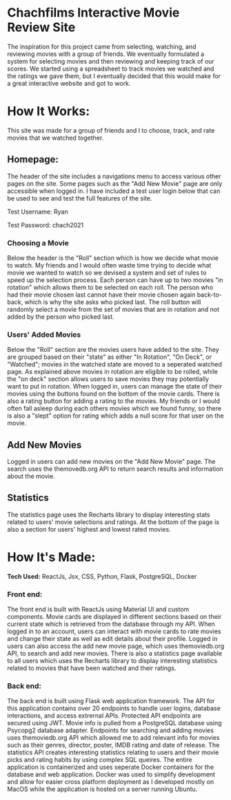 # Chachfilms Interactive Movie Review Site

The inspiration for this project came from selecting, watching, and reviewing movies with a group of friends. We eventually formulated a system for selecting movies and then reviewing and keeping track of our scores. We started using a spreadsheet to track movies we watched and the ratings we gave them, but I eventually decided that this would make for a great interactive website and got to work.

# How It Works:

This site was made for a group of friends and I to choose, track, and rate movies that we watched together. 

## Homepage:

The header of the site includes a navigations menu to access various other pages on the site. Some pages such as the "Add New Movie" page are only accessible when logged in. I have included a test user login below that can be used to see and test the full features of the site. 

Test Username: Ryan

Test Password: chach2021

### Choosing a Movie

Below the header is the "Roll" section which is how we decide what movie to watch. My friends and I would often waste time trying to decide what movie we wanted to watch so we devised a system and set of rules to speed up the selection process. Each person can have up to two movies "in rotation" which allows them to be selected on each roll. The person who had their movie chosen last cannot have their movie chosen again back-to-back, which is why the site asks who picked last. The roll button will randomly select a movie from the set of movies that are in rotation and not added by the person who picked last.

### Users' Added Movies

Below the "Roll" section are the movies users have added to the site. They are grouped based on their "state" as either "In Rotation", "On Deck", or "Watched"; movies in the watched state are moved to a seperated watched page. As explained above movies in rotation are eligible to be rolled, while the "on deck" section allows users to save movies they may potentially want to put in rotation. When logged in, users can manage the state of their movies using the buttons found on the bottom of the movie cards. There is also a rating button for adding a rating to the movies. My friends or I would often fall asleep during each others movies which we found funny, so there is also a "slept" option for rating which adds a null score for that user on the movie.

## Add New Movies

Logged in users can add new movies on the "Add New Movie" page. The search uses the themovedb.org API to return search results and information about the movie.

## Statistics

The statistics page uses the Recharts library to display interesting stats related to users' movie selections and ratings. At the bottom of the page is also a section for users' highest and lowest rated movies.

# How It's Made:

**Tech Used:** ReactJs, Jsx, CSS, Python, Flask, PostgreSQL, Docker

### Front end:

The front end is built with ReactJs using Material UI and custom components. Movie cards are displayed in different sections based on their current state which is retrieved from the database through my API. When logged in to an account, users can interact with movie cards to rate movies and change their state as well as edit details about their profile. Logged in users can also access the add new movie page, which uses themoviedb.org API, to search and add new movies. There is also a statistics page available to all users which uses the Recharts library to display interesting statistics related to movies that have been watched and their ratings.

### Back end:

The back end is built using Flask web application framework. The API for this application contains over 20 endpoints to handle user logins, database interactions, and access extrernal APIs. Protected API endpoints are secured using JWT. Movie info is pulled from a PostgreSQL database using Psycopg2 database adapter. Endpoints for searching and adding movies uses themoviedb.org API which allowed me to add relevant info for movies such as their genres, director, poster, IMDB rating and date of release. The statistics API creates interesting statistics relating to users and their movie picks and rating habits by using complex SQL queires. The entire application is containerized and uses seperate Docker containers for the database and web application. Docker was used to simplify development and allow for easier cross platform deployment as I developed mostly on MacOS while the application is hosted on a server running Ubuntu.

